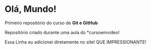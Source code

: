 # Olá, Mundo!
 Primeiro repositório do curso de **Git e GitHub**

 Repositório criado durante uma aula do *cursoemvideo!

Essa Linha eu adicionei diretamente no site! QUE IMPRESSIONANTE!

